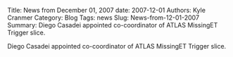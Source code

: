 Title: News from December 01, 2007
date: 2007-12-01
Authors: Kyle Cranmer
Category: Blog
Tags: news
Slug: News-from-12-01-2007
Summary:  Diego Casadei appointed co-coordinator of ATLAS MissingET Trigger slice.
 

 Diego Casadei appointed co-coordinator of ATLAS MissingET Trigger slice.
 